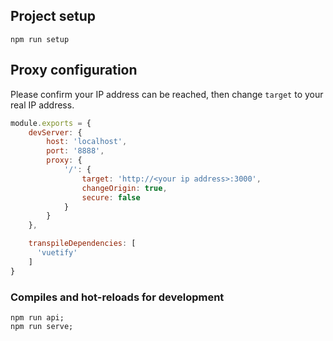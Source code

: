 
## Project setup
```
npm run setup
```

## Proxy configuration
Please confirm your IP address can be reached, then change `target` to your real IP address.
```js
module.exports = {
    devServer: {
        host: 'localhost',
        port: '8888',
        proxy: {
            '/': {
                target: 'http://<your ip address>:3000',
                changeOrigin: true,
                secure: false
            }
        }
    },

    transpileDependencies: [
      'vuetify'
    ]
}
```

### Compiles and hot-reloads for development
```
npm run api;
npm run serve;
```


